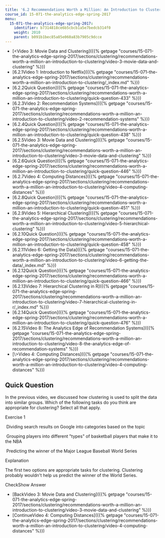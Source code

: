 ```yaml
---
title: '6.2 Recommendations Worth a Million: An Introduction to Clustering '
course_id: 15-071-the-analytics-edge-spring-2017
menu:
  15-071-the-analytics-edge-spring-2017:
    identifier: b7314818ce6b5cbcb1a5e7bedcb314f0
    weight: 2010
    parent: b091b1bec85a85e060a83b7905c9dcce
---
```

*   [<Video 3: Movie Data and Clustering]({{% getpage "courses/15-071-the-analytics-edge-spring-2017/sections/clustering/recommendations-worth-a-million-an-introduction-to-clustering/video-3-movie-data-and-clustering" %}})
*   [6.2.1Video 1: Introduction to Netflix]({{% getpage "courses/15-071-the-analytics-edge-spring-2017/sections/clustering/recommendations-worth-a-million-an-introduction-to-clustering/_index.md" %}})
*   [6.2.2Quick Question]({{% getpage "courses/15-071-the-analytics-edge-spring-2017/sections/clustering/recommendations-worth-a-million-an-introduction-to-clustering/quick-question-433" %}})
*   [6.2.3Video 2: Recommendation Systems]({{% getpage "courses/15-071-the-analytics-edge-spring-2017/sections/clustering/recommendations-worth-a-million-an-introduction-to-clustering/video-2-recommendation-systems" %}})
*   [6.2.4Quick Question]({{% getpage "courses/15-071-the-analytics-edge-spring-2017/sections/clustering/recommendations-worth-a-million-an-introduction-to-clustering/quick-question-438" %}})
*   [6.2.5Video 3: Movie Data and Clustering]({{% getpage "courses/15-071-the-analytics-edge-spring-2017/sections/clustering/recommendations-worth-a-million-an-introduction-to-clustering/video-3-movie-data-and-clustering" %}})
*   [6.2.6Quick Question]({{% getpage "courses/15-071-the-analytics-edge-spring-2017/sections/clustering/recommendations-worth-a-million-an-introduction-to-clustering/quick-question-446" %}})
*   [6.2.7Video 4: Computing Distances]({{% getpage "courses/15-071-the-analytics-edge-spring-2017/sections/clustering/recommendations-worth-a-million-an-introduction-to-clustering/video-4-computing-distances" %}})
*   [6.2.8Quick Question]({{% getpage "courses/15-071-the-analytics-edge-spring-2017/sections/clustering/recommendations-worth-a-million-an-introduction-to-clustering/quick-question-451" %}})
*   [6.2.9Video 5: Hierarchical Clustering]({{% getpage "courses/15-071-the-analytics-edge-spring-2017/sections/clustering/recommendations-worth-a-million-an-introduction-to-clustering/video-5-hierarchical-clustering" %}})
*   [6.2.10Quick Question]({{% getpage "courses/15-071-the-analytics-edge-spring-2017/sections/clustering/recommendations-worth-a-million-an-introduction-to-clustering/quick-question-458" %}})
*   [6.2.11Video 6: Getting the Data]({{% getpage "courses/15-071-the-analytics-edge-spring-2017/sections/clustering/recommendations-worth-a-million-an-introduction-to-clustering/video-6-getting-the-data/_index.md" %}})
*   [6.2.12Quick Question]({{% getpage "courses/15-071-the-analytics-edge-spring-2017/sections/clustering/recommendations-worth-a-million-an-introduction-to-clustering/quick-question-466" %}})
*   [6.2.13Video 7: Hierarchical Clustering in R]({{% getpage "courses/15-071-the-analytics-edge-spring-2017/sections/clustering/recommendations-worth-a-million-an-introduction-to-clustering/video-7-hierarchical-clustering-in-r/_index.md" %}})
*   [6.2.14Quick Question]({{% getpage "courses/15-071-the-analytics-edge-spring-2017/sections/clustering/recommendations-worth-a-million-an-introduction-to-clustering/quick-question-476" %}})
*   [6.2.15Video 8: The Analytics Edge of Recommendation Systems]({{% getpage "courses/15-071-the-analytics-edge-spring-2017/sections/clustering/recommendations-worth-a-million-an-introduction-to-clustering/video-8-the-analytics-edge-of-recommendation-systems" %}})
*   [\\>Video 4: Computing Distances]({{% getpage "courses/15-071-the-analytics-edge-spring-2017/sections/clustering/recommendations-worth-a-million-an-introduction-to-clustering/video-4-computing-distances" %}})

Quick Question
--------------

In the previous video, we discussed how clustering is used to split the data into similar groups. Which of the following tasks do you think are appropriate for clustering? Select all that apply.

Exercise 1

&nbsp;Dividing search results on Google into categories based on the topic&nbsp;

&nbsp;Grouping players into different "types" of basketball players that make it to the NBA&nbsp;

&nbsp;Predicting the winner of the Major League Baseball World Series&nbsp;

Explanation

The first two options are appropriate tasks for clustering. Clustering probably wouldn't help us predict the winner of the World Series.

CheckShow Answer

*   [BackVideo 3: Movie Data and Clustering]({{% getpage "courses/15-071-the-analytics-edge-spring-2017/sections/clustering/recommendations-worth-a-million-an-introduction-to-clustering/video-3-movie-data-and-clustering" %}})
*   [ContinueVideo 4: Computing Distances]({{% getpage "courses/15-071-the-analytics-edge-spring-2017/sections/clustering/recommendations-worth-a-million-an-introduction-to-clustering/video-4-computing-distances" %}})